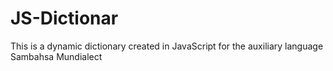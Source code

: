 # JS-Dictionar
This is a dynamic dictionary created in JavaScript for the auxiliary language Sambahsa Mundialect
